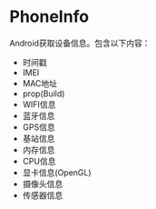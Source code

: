 # PhoneInfo

Android获取设备信息。包含以下内容：

* 时间戳
* IMEI
* MAC地址
* prop(Build)
* WIFI信息
* 蓝牙信息
* GPS信息
* 基站信息
* 内存信息
* CPU信息
* 显卡信息(OpenGL)
* 摄像头信息
* 传感器信息
